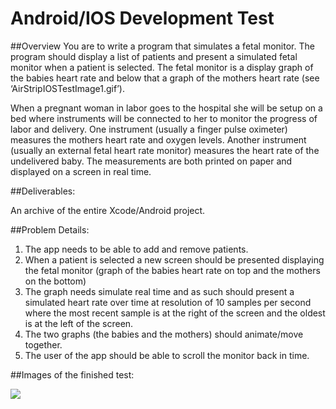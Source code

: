 Android/IOS Development Test
=========================

##Overview
You are to write a program that simulates a fetal monitor. The program should display a list of patients and present a simulated fetal monitor when a patient is selected. The fetal monitor is a display graph of the babies heart rate and below that a graph of the mothers heart rate (see ‘AirStripIOSTestImage1.gif’).

When a pregnant woman in labor goes to the hospital she will be setup on a bed where instruments will be connected to her to monitor the progress of labor and delivery. One instrument (usually a finger pulse oximeter) measures the mothers heart rate and oxygen levels. Another instrument (usually an external fetal heart rate monitor) measures the heart rate of the undelivered baby. The measurements are both printed on paper and displayed on a screen in real time.

##Deliverables:

An archive of the entire Xcode/Android project.

##Problem Details:
1. The app needs to be able to add and remove patients.
2. When a patient is selected a new screen should be presented displaying the fetal monitor (graph of the babies heart rate on top and the mothers on the bottom) 
3. The graph needs simulate real time and as such should present a simulated heart rate over time at resolution of 10 samples per second where the most recent sample is at the right of the screen and the oldest is at the left of the screen.
4. The two graphs (the babies and the mothers) should animate/move together.
5. The user of the app should be able to scroll the monitor back in time.


##Images of the finished test:

<img src="http://migueledgarcia.com/wordpress/wp-content/uploads/2014/07/Screenshot_2014-07-14-19-40-15.png">
 

